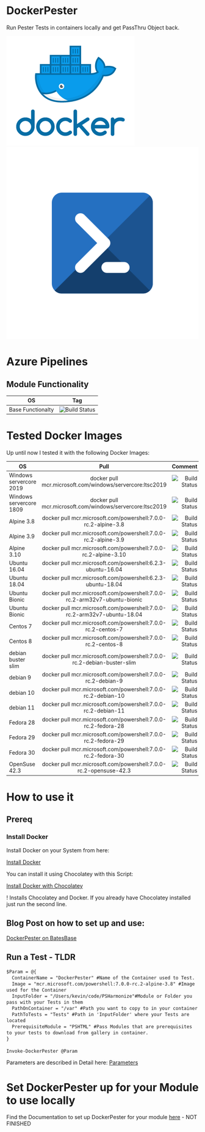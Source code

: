 # DockerPester
Run Pester Tests in containers locally and get PassThru Object back.

![Docker](IMG/Docker.png)                        ![Powershell](IMG/powershell.png) 

# Azure Pipelines

## Module Functionality

| OS        | Tag           |
| ------------- |:-------------:|
| Base Functionalty     | ![Build Status](https://dev.azure.com/KevinBates0726/DockerPester/_apis/build/status/bateskevin.DockerPester?branchName=master&jobName=BaseTests) |

# Tested Docker Images

Up until now I tested it with the following Docker Images:

| OS      | Pull  | Comment     |
| ------------- |:-------------:|  -----:|
| Windows servercore 2019   | docker pull mcr.microsoft.com/windows/servercore:ltsc2019 | ![Build Status](https://dev.azure.com/KevinBates0726/DockerPester/_apis/build/status/bateskevin.DockerPester?branchName=master&jobName=servercore_2019) |
| Windows servercore 1809   | docker pull mcr.microsoft.com/windows/servercore:ltsc2019 | ![Build Status](https://dev.azure.com/KevinBates0726/DockerPester/_apis/build/status/bateskevin.DockerPester?branchName=master&jobName=servercore_1809) |
| Alpine 3.8      | docker pull mcr.microsoft.com/powershell:7.0.0-rc.2-alpine-3.8 | ![Build Status](https://dev.azure.com/KevinBates0726/DockerPester/_apis/build/status/bateskevin.DockerPester?branchName=master&jobName=alpine_3_8) |
| Alpine 3.9      | docker pull mcr.microsoft.com/powershell:7.0.0-rc.2-alpine-3.9 | ![Build Status](https://dev.azure.com/KevinBates0726/DockerPester/_apis/build/status/bateskevin.DockerPester?branchName=master&jobName=alpine_3_9) |
| Alpine 3.10     | docker pull mcr.microsoft.com/powershell:7.0.0-rc.2-alpine-3.10 | ![Build Status](https://dev.azure.com/KevinBates0726/DockerPester/_apis/build/status/bateskevin.DockerPester?branchName=master&jobName=alpine_3_10) |
| Ubuntu 16.04    | docker pull mcr.microsoft.com/powershell:6.2.3-ubuntu-16.04 | ![Build Status](https://dev.azure.com/KevinBates0726/DockerPester/_apis/build/status/bateskevin.DockerPester?branchName=master&jobName=ubuntu_16_04) |
| Ubuntu 18.04    | docker pull mcr.microsoft.com/powershell:6.2.3-ubuntu-18.04 | ![Build Status](https://dev.azure.com/KevinBates0726/DockerPester/_apis/build/status/bateskevin.DockerPester?branchName=master&jobName=ubuntu_18_04) |
| Ubuntu Bionic    | docker pull mcr.microsoft.com/powershell:7.0.0-rc.2-arm32v7-ubuntu-bionic | ![Build Status](https://dev.azure.com/KevinBates0726/DockerPester/_apis/build/status/bateskevin.DockerPester?branchName=master&jobName=ubuntu_Bionic) |
| Ubuntu Bionic   | docker pull mcr.microsoft.com/powershell:7.0.0-rc.2-arm32v7-ubuntu-18.04 | ![Build Status](https://dev.azure.com/KevinBates0726/DockerPester/_apis/build/status/bateskevin.DockerPester?branchName=master&jobName=ubuntu_Bionic_arm) |
| Centos 7    | docker pull mcr.microsoft.com/powershell:7.0.0-rc.2-centos-7 | ![Build Status](https://dev.azure.com/KevinBates0726/DockerPester/_apis/build/status/bateskevin.DockerPester?branchName=master&jobName=centos_7) |
| Centos 8    | docker pull mcr.microsoft.com/powershell:7.0.0-rc.2-centos-8 | ![Build Status](https://dev.azure.com/KevinBates0726/DockerPester/_apis/build/status/bateskevin.DockerPester?branchName=master&jobName=centos_8) |
| debian buster slim   | docker pull mcr.microsoft.com/powershell:7.0.0-rc.2-debian-buster-slim | ![Build Status](https://dev.azure.com/KevinBates0726/DockerPester/_apis/build/status/bateskevin.DockerPester?branchName=master&jobName=debian_buster_slim) |
| debian 9    | docker pull mcr.microsoft.com/powershell:7.0.0-rc.2-debian-9 | ![Build Status](https://dev.azure.com/KevinBates0726/DockerPester/_apis/build/status/bateskevin.DockerPester?branchName=master&jobName=debian_9) |
| debian 10    | docker pull mcr.microsoft.com/powershell:7.0.0-rc.2-debian-10 | ![Build Status](https://dev.azure.com/KevinBates0726/DockerPester/_apis/build/status/bateskevin.DockerPester?branchName=master&jobName=debian_10) |
| debian 11    | docker pull mcr.microsoft.com/powershell:7.0.0-rc.2-debian-11 | ![Build Status](https://dev.azure.com/KevinBates0726/DockerPester/_apis/build/status/bateskevin.DockerPester?branchName=master&jobName=debian_11) |
| Fedora 28  | docker pull mcr.microsoft.com/powershell:7.0.0-rc.2-fedora-28 | ![Build Status](https://dev.azure.com/KevinBates0726/DockerPester/_apis/build/status/bateskevin.DockerPester?branchName=master&jobName=fedora_28) |
| Fedora 29   | docker pull mcr.microsoft.com/powershell:7.0.0-rc.2-fedora-29 | ![Build Status](https://dev.azure.com/KevinBates0726/DockerPester/_apis/build/status/bateskevin.DockerPester?branchName=master&jobName=fedora_29) |
| Fedora 30   | docker pull mcr.microsoft.com/powershell:7.0.0-rc.2-fedora-30 | ![Build Status](https://dev.azure.com/KevinBates0726/DockerPester/_apis/build/status/bateskevin.DockerPester?branchName=master&jobName=fedora_30) |
| OpenSuse 42.3    | docker pull mcr.microsoft.com/powershell:7.0.0-rc.2-opensuse-42.3 | ![Build Status](https://dev.azure.com/KevinBates0726/DockerPester/_apis/build/status/bateskevin.DockerPester?branchName=master&jobName=opensuse_42_3) |



 # How to use it

 ## Prereq

 ### Install Docker

 Install Docker on your System from here: 
 
 [Install Docker](https://docs.docker.com/install/)

 You can install it using Chocolatey with this Script:

 [Install Docker with Chocolatey](Examples/Install_Docker_win.ps1)

 ! Installs Chocolatey and Docker. If you already have Chocolatey installed just run the second line.

   ## Blog Post on how to set up and use:

   [DockerPester on BatesBase](https://bateskevin.github.io/batesbase/Powershell/2020/02/19/DockerPester.md/)
 
   
   ## Run a Test - TLDR

  ```
$Param = @{
    ContainerName = "DockerPester" #Name of the Container used to Test.
    Image = "mcr.microsoft.com/powershell:7.0.0-rc.2-alpine-3.8" #Image used for the Container
    InputFolder = "/Users/kevin/code/PSHarmonize"#Module or Folder you pass with your Tests in them
    PathOnContainer = "/var" #Path you want to copy to in your container
    PathToTests = "Tests" #Path in 'InputFolder' where your Tests are located
    PrerequisiteModule = "PSHTML" #Pass Modules that are prerequisites to your tests to download from gallery in container.
}

Invoke-DockerPester @Param
  ```

Parameters are described in Detail here: [Parameters](Docs/Parameter.md)

# Set DockerPester up for your Module to use locally

Find the Documentation to set up DockerPester for your module [here](Docs/Setup_for_your_Module.md) - NOT FINISHED